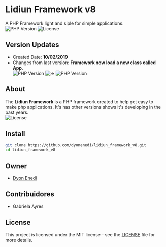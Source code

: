 # Lidiun Framework v8
A PHP Framework light and siple for simple applications.  
![PHP Version](https://img.shields.io/badge/PHP-7.3-blue)
![License](https://img.shields.io/badge/license-MIT-green)

## Version Updates 
- Created Date: **10/02/2019**  
- Changes from last version: 
**Framework now load a new class called App**.  
![PHP Version](https://img.shields.io/badge/Lidiun--V7-red) ![=>](https://img.shields.io/badge/%3D%3E-gray) ![PHP Version](https://img.shields.io/badge/Lidiun--V8-green)

## About
The **Lidiun Framework** is a PHP framework created to 
help get easy to make php applications. It's has other versions shows it's developing in the past years.  
![License](https://img.shields.io/badge/Origin-Brazil-green)

## Install
```bash
git clone https://github.com/dyonenedi/lidiun_framework_v8.git
cd lidiun_framework_v8
```

## Owner
- [Dyon Enedi](https://github.com/dyonenedi)

## Contribuidores
- Gabriela Ayres

## License
This project is licensed under the MIT license - see the [LICENSE](LICENSE) file for more details.
